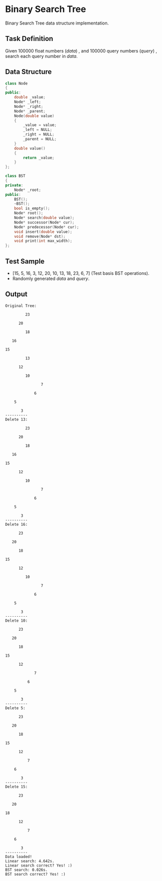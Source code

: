 # Binary Search Tree

Binary Search Tree data structure implementation.

## Task Definition

Given 100000 float numbers (*data*) , and 100000 query numbers (*query*) , search each query number in *data*.

## Data Structure

```C++
class Node
{
public:
	double _value;
	Node* _left;
	Node* _right;
	Node* _parent;
	Node(double value)
	{
		_value = value;
		_left = NULL;
		_right = NULL;
		_parent = NULL;
	}
	double value()
	{
		return _value;
	}
};

class BST
{
private:
	Node* _root;
public:
	BST();
	~BST();
	bool is_empty();
	Node* root();
	Node* search(double value);
	Node* successor(Node* cur);
	Node* predecessor(Node* cur);
	void insert(double value);
	void remove(Node* dst);
	void print(int max_width);
};
```

## Test Sample

- [15, 5, 16, 3, 12, 20, 10, 13, 18, 23, 6, 7] (Test basis BST operations).
- Randomly generated *data* and *query*. 

## Output

```
Original Tree:

         23

      20

         18

   16

15

         13

      12

         10

                7

             6

    5

       3
----------
Delete 13:

         23

      20

         18

   16

15

      12

         10

                7

             6

    5

       3
----------
Delete 16:

      23

   20

      18

15

      12

         10

                7

             6

    5

       3
----------
Delete 10:

      23

   20

      18

15

      12

             7

          6

    5

       3
----------
Delete 5:

      23

   20

      18

15

      12

          7

    6

       3
----------
Delete 15:

      23

   20

18

      12

          7

    6

       3
----------
Data loaded!
Linear search: 4.642s.
Linear search correct? Yes! :)
BST search: 0.026s.
BST search correct? Yes! :)
```
